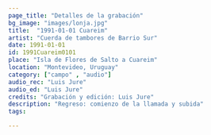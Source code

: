 ```yaml
---
page_title: "Detalles de la grabación"
bg_image: "images/lonja.jpg"
title:  "1991-01-01 Cuareim"  
artist: "Cuerda de tambores de Barrio Sur"  
date: 1991-01-01  
id: 1991Cuareim0101  
place: "Isla de Flores de Salto a Cuareim"  
location: "Montevideo, Uruguay"  
category: ["campo" , "audio"]  
audio_rec: "Luis Jure"  
audio_ed: "Luis Jure"  
credits: "Grabación y edición: Luis Jure"  
description: "Regreso: comienzo de la llamada y subida"  
tags:  

---
```

